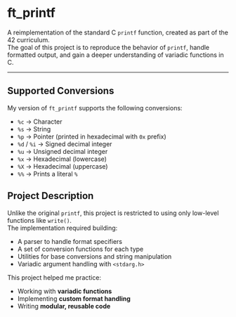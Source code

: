 # ft_printf

A reimplementation of the standard C `printf` function, created as part of the 42 curriculum.  
The goal of this project is to reproduce the behavior of `printf`, handle formatted output, and gain a deeper understanding of variadic functions in C.

---

## Supported Conversions
My version of `ft_printf` supports the following conversions:

- `%c` → Character  
- `%s` → String  
- `%p` → Pointer (printed in hexadecimal with `0x` prefix)  
- `%d` / `%i` → Signed decimal integer  
- `%u` → Unsigned decimal integer  
- `%x` → Hexadecimal (lowercase)  
- `%X` → Hexadecimal (uppercase)  
- `%%` → Prints a literal `%`


 ## Project Description
Unlike the original `printf`, this project is restricted to using only low-level functions like `write()`.  
The implementation required building:
- A parser to handle format specifiers
- A set of conversion functions for each type
- Utilities for base conversions and string manipulation
- Variadic argument handling with `<stdarg.h>`

This project helped me practice:
- Working with **variadic functions**  
- Implementing **custom format handling**  
- Writing **modular, reusable code**  
